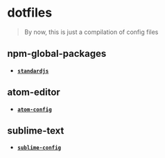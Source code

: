# dotfiles

> By now, this is just a compilation of config files

## npm-global-packages

- [**`standardjs`**](http://standardjs.com/)

## atom-editor

- [**`atom-config`**](https://github.com/nhquiroz/atom-config)

## sublime-text

- [**`sublime-config`**](https://github.com/nhquiroz/sublime-config)
